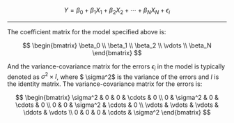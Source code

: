 <script src="https://polyfill.io/v3/polyfill.min.js?features=es6"></script>
<script id="MathJax-script" async src="https://cdn.jsdelivr.net/npm/mathjax@3/es5/tex-mml-chtml.js"></script>

$$ Y = \beta_0 + \beta_1X_1 + \beta_2X_2 + \cdots + \beta_NX_N + \epsilon_i $$

---

The coefficient matrix for the model specified above is:

$$
\begin{bmatrix}
\beta_0 \\
\beta_1 \\
\beta_2 \\
\vdots \\
\beta_N
\end{bmatrix}
$$

And the variance-covariance matrix for the errors $\epsilon_i$ in the model is typically denoted as $\sigma^2 \times I$, where $ \sigma^2$ is the variance of the errors and $I$ is the identity matrix. The variance-covariance matrix for the errors is:

$$
\begin{bmatrix}
\sigma^2 & 0 & 0 & \cdots & 0 \\
0 & \sigma^2 & 0 & \cdots & 0 \\
0 & 0 & \sigma^2 & \cdots & 0 \\
\vdots & \vdots & \vdots & \ddots & \vdots \\
0 & 0 & 0 & \cdots & \sigma^2
\end{bmatrix}
$$
 

